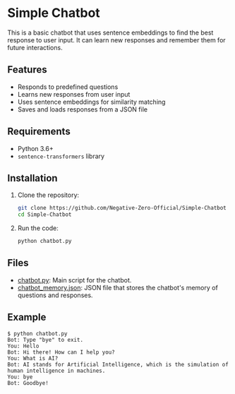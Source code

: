 # Simple Chatbot

This is a basic chatbot that uses sentence embeddings to find the best response to user input. It can learn new responses and remember them for future interactions.

## Features

- Responds to predefined questions
- Learns new responses from user input
- Uses sentence embeddings for similarity matching
- Saves and loads responses from a JSON file

## Requirements

- Python 3.6+
- `sentence-transformers` library

## Installation

1. Clone the repository:
    ```sh
    git clone https://github.com/Negative-Zero-Official/Simple-Chatbot
    cd Simple-Chatbot
    ```

2. Run the code:
    ```sh
    python chatbot.py
    ```

## Files

- [chatbot.py](https://github.com/Negative-Zero-Official/Simple-Chatbot/blob/main/chatbot.py): Main script for the chatbot.
- [chatbot_memory.json](https://github.com/Negative-Zero-Official/Simple-Chatbot/blob/main/chatbot_memory.json): JSON file that stores the chatbot's memory of questions and responses.

## Example

```
$ python chatbot.py
Bot: Type "bye" to exit.
You: Hello
Bot: Hi there! How can I help you?
You: What is AI?
Bot: AI stands for Artificial Intelligence, which is the simulation of human intelligence in machines.
You: bye
Bot: Goodbye!
```
